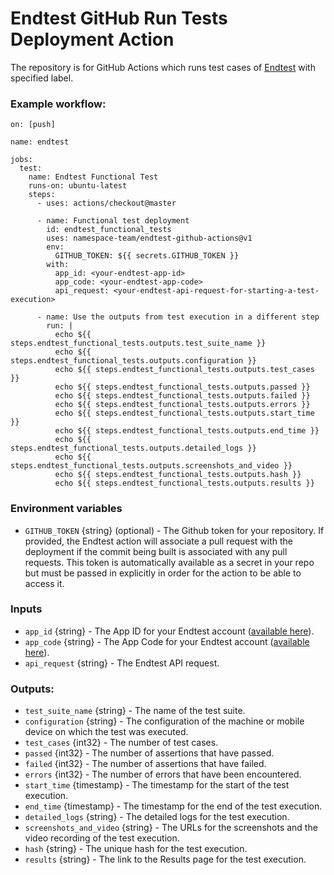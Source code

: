 # Endtest GitHub Run Tests Deployment Action

The repository is for GitHub Actions which runs test cases of [Endtest](https://endtest.io) with specified label.

### Example workflow:

```
on: [push]

name: endtest

jobs:
  test:
    name: Endtest Functional Test
    runs-on: ubuntu-latest
    steps:
      - uses: actions/checkout@master

      - name: Functional test deployment
        id: endtest_functional_tests
        uses: namespace-team/endtest-github-actions@v1
        env:
          GITHUB_TOKEN: ${{ secrets.GITHUB_TOKEN }}
        with:
          app_id: <your-endtest-app-id>
          app_code: <your-endtest-app-code>
          api_request: <your-endtest-api-request-for-starting-a-test-execution>
          
      - name: Use the outputs from test execution in a different step
        run: |
          echo ${{ steps.endtest_functional_tests.outputs.test_suite_name }}
          echo ${{ steps.endtest_functional_tests.outputs.configuration }}
          echo ${{ steps.endtest_functional_tests.outputs.test_cases }}
          echo ${{ steps.endtest_functional_tests.outputs.passed }}
          echo ${{ steps.endtest_functional_tests.outputs.failed }}
          echo ${{ steps.endtest_functional_tests.outputs.errors }}
          echo ${{ steps.endtest_functional_tests.outputs.start_time }}
          echo ${{ steps.endtest_functional_tests.outputs.end_time }}
          echo ${{ steps.endtest_functional_tests.outputs.detailed_logs }}
          echo ${{ steps.endtest_functional_tests.outputs.screenshots_and_video }}
          echo ${{ steps.endtest_functional_tests.outputs.hash }}
          echo ${{ steps.endtest_functional_tests.outputs.results }}
```

### Environment variables

- `GITHUB_TOKEN` {string} (optional) - The Github token for your repository. If
  provided, the Endtest action will associate a pull request with the deployment if
  the commit being built is associated with any pull requests. This token is
  automatically available as a secret in your repo but must be passed in
  explicitly in order for the action to be able to access it.

### Inputs

- `app_id` {string} - The App ID for your Endtest account ([available here](https://endtest.io/settings)).
- `app_code` {string} - The App Code for your Endtest account ([available here](https://endtest.io/settings)).
- `api_request` {string} - The Endtest API request.


### Outputs:

* `test_suite_name` {string} - The name of the test suite.
* `configuration` {string} - The configuration of the machine or mobile device on which the test was executed.
* `test_cases` {int32} - The number of test cases.
* `passed` {int32} - The number of assertions that have passed.
* `failed` {int32} - The number of assertions that have failed.
* `errors` {int32} - The number of errors that have been encountered.
* `start_time` {timestamp} - The timestamp for the start of the test execution.
* `end_time` {timestamp} - The timestamp for the end of the test execution.
* `detailed_logs` {string} - The detailed logs for the test execution.
* `screenshots_and_video` {string} - The URLs for the screenshots and the video recording of the test execution.
* `hash` {string} - The unique hash for the test execution.
* `results` {string} - The link to the Results page for the test execution.

